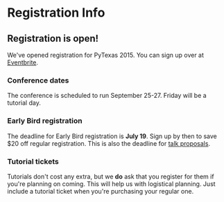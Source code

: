 # Registration Info

## Registration is open!

We've opened registration for PyTexas 2015. You can sign up over at [Eventbrite](https://www.eventbrite.com/e/pytexas-2015-registration-17162264796).

### Conference dates
The conference is scheduled to run September 25-27. Friday will be a tutorial day.

### Early Bird registration
The deadline for Early Bird registration is **July 19**. Sign up by then to save $20 off regular
registration. This is also the deadline for [talk proposals](/2015/speakers/call-for-proposals).

### Tutorial tickets
Tutorials don't cost any extra, but we **do** ask that you register for them if you're planning
on coming. This will help us with logistical planning. Just include a tutorial ticket when you're
purchasing your regular one.

